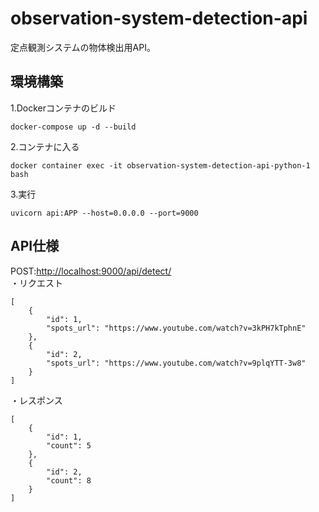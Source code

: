 # observation-system-detection-api
定点観測システムの物体検出用API。
## 環境構築  
1.Dockerコンテナのビルド
```
docker-compose up -d --build
```
2.コンテナに入る
```
docker container exec -it observation-system-detection-api-python-1 bash
```
3.実行
```
uvicorn api:APP --host=0.0.0.0 --port=9000
```
## API仕様
POST:[http://localhost:9000/api/detect/](http://localhost:9000/api/detect/)  
・リクエスト
```
[
    {
        "id": 1,
        "spots_url": "https://www.youtube.com/watch?v=3kPH7kTphnE"
    },
    {
        "id": 2,
        "spots_url": "https://www.youtube.com/watch?v=9plqYTT-3w8"
    }
]
```
・レスポンス
```
[
    {
        "id": 1,
        "count": 5
    },
    {
        "id": 2,
        "count": 8
    }
]
```